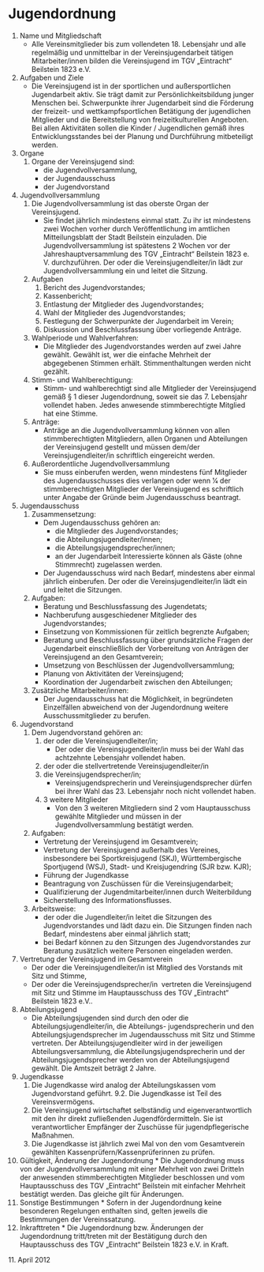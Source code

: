 Jugendordnung
=============

1.  Name und Mitgliedschaft
    *   Alle Vereinsmitglieder bis zum vollendeten 18. Lebensjahr und alle regelmäßig und unmittelbar in der Vereinsjugendarbeit tätigen Mitarbeiter/innen bilden die Vereinsjugend im TGV „Eintracht“ Beilstein 1823 e.V.
2.  Aufgaben und Ziele
    *   Die Vereinsjugend ist in der sportlichen und außersportlichen Jugendarbeit aktiv. Sie trägt damit zur Persönlichkeitsbildung junger Menschen bei. Schwerpunkte ihrer Jugendarbeit sind die Förderung der freizeit- und wettkampfsportlichen Betätigung der jugendlichen Mitglieder und die Bereitstellung von freizeitkulturellen Angeboten. Bei allen Aktivitäten sollen die Kinder / Jugendlichen gemäß ihres Entwicklungsstandes bei der Planung und Durchführung mitbeteiligt werden.
3.  Organe
    1.  Organe der Vereinsjugend sind:
        *   die Jugendvollversammlung,
        *   der Jugendausschuss
        *   der Jugendvorstand
4.  Jugendvollversammlung
    1.  Die Jugendvollversammlung ist das oberste Organ der Vereinsjugend.
        *   Sie findet jährlich mindestens einmal statt. Zu ihr ist mindestens zwei Wochen vorher durch Veröffentlichung im amtlichen Mitteilungsblatt der Stadt Beilstein einzuladen. Die Jugendvollversammlung ist spätestens 2 Wochen vor der Jahreshauptversammlung des TGV „Eintracht“ Beilstein 1823 e. V. durchzuführen. Der oder die Vereinsjugendleiter/in lädt zur Jugendvollversammlung ein und leitet die Sitzung.
    2.  Aufgaben
        1.  Bericht des Jugendvorstandes;
        2.  Kassenbericht;
        3.  Entlastung der Mitglieder des Jugendvorstandes;
        4.  Wahl der Mitglieder des Jugendvorstandes;
        5.  Festlegung der Schwerpunkte der Jugendarbeit im Verein;
        6.  Diskussion und Beschlussfassung über vorliegende Anträge.
    3.  Wahlperiode und Wahlverfahren:
        *   Die Mitglieder des Jugendvorstandes werden auf zwei Jahre gewählt. Gewählt ist, wer die einfache Mehrheit der abgegebenen Stimmen erhält. Stimmenthaltungen werden nicht gezählt.
    4.  Stimm- und Wahlberechtigung:
        *   Stimm- und wahlberechtigt sind alle Mitglieder der Vereinsjugend gemäß § 1 dieser Jugendordnung, soweit sie das 7. Lebensjahr vollendet haben. Jedes anwesende stimmberechtigte Mitglied hat eine Stimme.
    5.  Anträge:
        *   Anträge an die Jugendvollversammlung können von allen stimmberechtigten Mitgliedern, allen Organen und Abteilungen der Vereinsjugend gestellt und müssen dem/der Vereinsjugendleiter/in schriftlich eingereicht werden.
    6.  Außerordentliche Jugendvollversammlung
        *   Sie muss einberufen werden, wenn mindestens fünf Mitglieder des Jugendausschusses dies verlangen oder wenn 1⁄4 der stimmberechtigten Mitglieder der Vereinsjugend es schriftlich unter Angabe der Gründe beim Jugendausschuss beantragt.
5.  Jugendausschuss
    1.  Zusammensetzung:
        *   Dem Jugendausschuss gehören an:
            *   die Mitglieder des Jugendvorstandes;
            *   die Abteilungsjugendleiter/innen;
            *   die Abteilungsjugendsprecher/innen;
            *   an der Jugendarbeit Interessierte können als Gäste (ohne Stimmrecht) zugelassen werden.
        *   Der Jugendausschuss wird nach Bedarf, mindestens aber einmal jährlich einberufen. Der oder die Vereinsjugendleiter/in lädt ein und leitet die Sitzungen.
    2.  Aufgaben:
        *   Beratung und Beschlussfassung des Jugendetats;
        *   Nachberufung ausgeschiedener Mitglieder des Jugendvorstandes;
        *   Einsetzung von Kommissionen für zeitlich begrenzte Aufgaben;
        *   Beratung und Beschlussfassung über grundsätzliche Fragen der Jugendarbeit einschließlich der Vorbereitung von Anträgen der Vereinsjugend an den Gesamtverein;
        *   Umsetzung von Beschlüssen der Jugendvollversammlung;
        *   Planung von Aktivitäten der Vereinsjugend;
        *   Koordination der Jugendarbeit zwischen den Abteilungen;
    3.  Zusätzliche Mitarbeiter/innen:
        *   Der Jugendausschuss hat die Möglichkeit, in begründeten Einzelfällen abweichend von der Jugendordnung weitere Ausschussmitglieder zu berufen.
6.  Jugendvorstand
    1.  Dem Jugendvorstand gehören an:
        1.  der oder die Vereinsjugendleiter/in;
            *   Der oder die Vereinsjugendleiter/in muss bei der Wahl das achtzehnte Lebensjahr vollendet haben.
        2.  der oder die stellvertretende Vereinsjugendleiter/in
        3.  die Vereinsjugendsprecher/in;
            *   Vereinsjugendsprecherin und Vereinsjugendsprecher dürfen bei ihrer Wahl das 23. Lebensjahr noch nicht vollendet haben.
        4.  3 weitere Mitglieder
            *   Von den 3 weiteren Mitgliedern sind 2 vom Hauptausschuss gewählte Mitglieder und müssen in der Jugendvollversammlung bestätigt werden.
    2.  Aufgaben:
        *   Vertretung der Vereinsjugend im Gesamtverein;
        *   Vertretung der Vereinsjugend außerhalb des Vereines, insbesondere bei Sportkreisjugend (SKJ), Württembergische Sportjugend (WSJ), Stadt- und Kreisjugendring (SJR bzw. KJR);
        *   Führung der Jugendkasse
        *   Beantragung von Zuschüssen für die Vereinsjugendarbeit;
        *   Qualifizierung der Jugendmitarbeiter/innen durch Weiterbildung
        *   Sicherstellung des Informationsflusses.
    3.  Arbeitsweise:
        *   der oder die Jugendleiter/in leitet die Sitzungen des Jugendvorstandes und lädt dazu ein. Die Sitzungen finden nach Bedarf, mindestens aber einmal jährlich statt;
        *   bei Bedarf können zu den Sitzungen des Jugendvorstandes zur Beratung zusätzlich weitere Personen eingeladen werden.
7.  Vertretung der Vereinsjugend im Gesamtverein
    *   Der oder die Vereinsjugendleiter/in ist Mitglied des Vorstands mit Sitz und Stimme,
    *   Der oder die Vereinsjugendsprecher/in  vertreten die Vereinsjugend mit Sitz und Stimme im Hauptausschuss des TGV „Eintracht“ Beilstein 1823 e.V..
8.  Abteilungsjugend
    *   Die Abteilungsjugenden sind durch den oder die Abteilungsjugendleiter/in, die Abteilungs- jugendsprecherin und den Abteilungsjugendsprecher im Jugendausschuss mit Sitz und Stimme vertreten. Der Abteilungsjugendleiter wird in der jeweiligen Abteilungsversammlung, die Abteilungsjugendsprecherin und der Abteilungsjugendsprecher werden von der Abteilungsjugend gewählt. Die Amtszeit beträgt 2 Jahre.
9.  Jugendkasse
    1.  Die Jugendkasse wird analog der Abteilungskassen vom Jugendvorstand geführt. 9.2. Die Jugendkasse ist Teil des Vereinsvermögens.
    2.  Die Vereinsjugend wirtschaftet selbständig und eigenverantwortlich mit den ihr direkt zufließenden Jugendfördermitteln. Sie ist verantwortlicher Empfänger der Zuschüsse für jugendpflegerische Maßnahmen.
    3.  Die Jugendkasse ist jährlich zwei Mal von den vom Gesamtverein gewählten Kassenprüfern/Kassenprüferinnen zu prüfen.
10.  Gültigkeit, Änderung der Jugendordnung
    *   Die Jugendordnung muss von der Jugendvollversammlung mit einer Mehrheit von zwei Dritteln der anwesenden stimmberechtigten Mitglieder beschlossen und vom Hauptausschuss des TGV „Eintracht“ Beilstein mit einfacher Mehrheit bestätigt werden. Das gleiche gilt für Änderungen.
11.  Sonstige Bestimmungen
    *   Sofern in der Jugendordnung keine besonderen Regelungen enthalten sind, gelten jeweils die Bestimmungen der Vereinssatzung.
12.  Inkrafttreten
    *   Die Jugendordnung bzw. Änderungen der Jugendordnung tritt/treten mit der Bestätigung durch den Hauptausschuss des TGV „Eintracht“ Beilstein 1823 e.V. in Kraft.
    
11\. April 2012